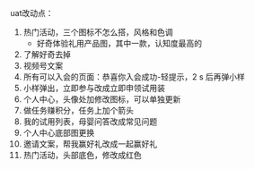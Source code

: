 uat改动点：
1. 热门活动，三个图标不怎么搭，风格和色调
	- 好奇体验礼用产品图，其中一款，认知度最高的
1. 了解好奇去掉
2. 视频号文案
3. 所有可以入会的页面：恭喜你入会成功-轻提示，2 s 后再弹小样
4. 小样弹出，立即参与改成立即申领试用装
5. 个人中心，头像处加修改图标，可以单独更新
6. 做任务赚积分，任务上加个箭头
7. 我的试用列表，母婴问答改成常见问题
8. 个人中心底部图更换
9. 邀请文案，帮我赢好礼改成一起赢好礼
10. 热门活动，头部底色，修改成红色
